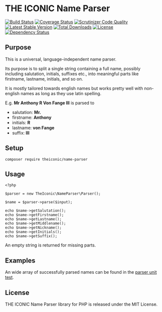 # THE ICONIC Name Parser

[![Build Status](https://travis-ci.org/theiconic/name-parser.svg?branch=master)](https://travis-ci.org/theiconic/name-parser)
[![Coverage Status](https://coveralls.io/repos/github/theiconic/name-parser/badge.svg?branch=master&t=2)](https://coveralls.io/github/theiconic/name-parser?branch=master)
[![Scrutinizer Code Quality](https://scrutinizer-ci.com/g/theiconic/name-parser/badges/quality-score.png?b=master&t=1)](https://scrutinizer-ci.com/g/theiconic/name-parser/?branch=master)
[![Latest Stable Version](https://poser.pugx.org/theiconic/name-parser/v/stable)](https://packagist.org/packages/theiconic/name-parser)
[![Total Downloads](https://poser.pugx.org/theiconic/name-parser/downloads)](https://packagist.org/packages/theiconic/name-parser)
[![License](https://poser.pugx.org/theiconic/name-parser/license)](https://packagist.org/packages/theiconic/name-parser)
[![Dependency Status](https://www.versioneye.com/user/projects/591a676ba593390051b42cdd/badge.svg?style=flat)](https://www.versioneye.com/user/projects/591a676ba593390051b42cdd)

## Purpose
This is a universal, language-independent name parser.

Its purpose is to split a single string containing a full name,
possibly including salutation, initials, suffixes etc., into
meaningful parts like firstname, lastname, initials, and so on.

It is mostly tailored towards english names but works pretty well
with non-english names as long as they use latin spelling.

E.g. **Mr Anthony R Von Fange III** is parsed to
- salutation: **Mr.**
- firstname: **Anthony**
- initials: **R**
- lastname: **von Fange**
- suffix: **III**

## Setup
```$xslt
composer require theiconic/name-parser
```

## Usage

```
<?php

$parser = new TheIconic\NameParser\Parser();

$name = $parser->parse($input);

echo $name->getSalutation();
echo $name->getFirstname();
echo $name->getLastname();
echo $name->getMiddlename();
echo $name->getNickname();
echo $name->getInitials();
echo $name->getSuffix();
```
An empty string is returned for missing parts.

## Examples

An wide array of successfully parsed names can be found in the
[parser unit test](https://github.com/theiconic/name-parser/blob/master/tests/ParserTest.php#L12-L12).

## License

THE ICONIC Name Parser library for PHP is released under the MIT License.